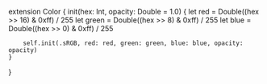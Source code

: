 extension Color {
    init(hex: Int, opacity: Double = 1.0) {
        let red = Double((hex >> 16) & 0xff) / 255
        let green = Double((hex >> 8) & 0xff) / 255
        let blue = Double((hex >> 0) & 0xff) / 255

        self.init(.sRGB, red: red, green: green, blue: blue, opacity: opacity)
    }
}
